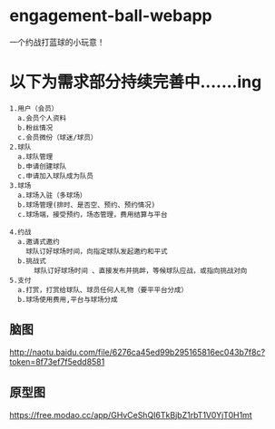 # engagement-ball-webapp
一个约战打蓝球的小玩意！
# 以下为需求部分持续完善中.......ing

    1.用户（会员）
      a.会员个人资料
      b.粉丝情况
      c.会员微份（球迷/球员）
    2.球队
      a.球队管理
      b.申请创建球队
      c.申请加入球队成为队员
    3.球场
      a.球场入驻（多球场）
      b.球场管理(排时、是否空、预约、预约情况)
      c.球场端，接受预约，场态管理，费用结算与平台

    4.约战
      a.邀请式邀约
        球队订好球场时间，向指定球队发起邀约和平式
      b.挑战式
          球队订好球场时间 、直接发布并挑衅，等候球队应战，或指向挑战对向
    5.支付
      a.打赏，打赏给球队、球员任何人礼物（要平平台分成）
      b.球场使用费用,平台与球场分成

## 脑图 
http://naotu.baidu.com/file/6276ca45ed99b295165816ec043b7f8c?token=8f73ef7f5edd8581
## 原型图
https://free.modao.cc/app/GHvCeShQI6TkBjbZ1rbT1V0YjT0H1mt
